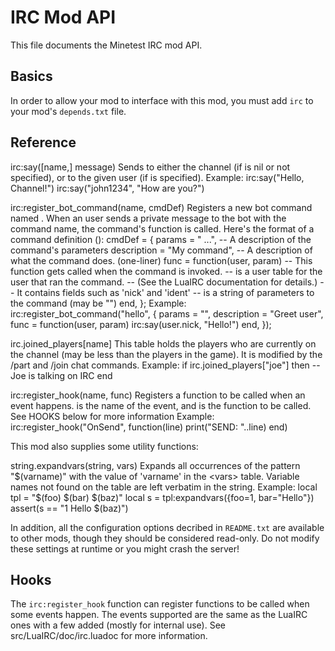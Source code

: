 IRC Mod API
===========

This file documents the Minetest IRC mod API.

Basics
------

In order to allow your mod to interface with this mod, you must add `irc`
to your mod's `depends.txt` file.


Reference
---------

irc:say([name,] message)
Sends <message> to either the channel (if <name> is nil or not specified),
or to the given user (if <name> is specified).
Example:
	irc:say("Hello, Channel!")
	irc:say("john1234", "How are you?")

irc:register_bot_command(name, cmdDef)
	Registers a new bot command named <name>.
	When an user sends a private message to the bot with the command name, the
	command's function is called.
	Here's the format of a command definition (<cmdDef>):
	cmdDef = {
		params = "<param1> ...",      -- A description of the command's parameters
		description = "My command",   -- A description of what the command does. (one-liner)
		func = function(user, param)
			-- This function gets called when the command is invoked.
			-- <user> is a user table for the user that ran the command.
			--   (See the LuaIRC documentation for details.)
			--   It contains fields such as 'nick' and 'ident'
			-- <param> is a string of parameters to the command (may be "")
		end,
	};
	Example:
	irc:register_bot_command("hello", {
		params = "",
		description = "Greet user",
		func = function(user, param)
			irc:say(user.nick, "Hello!")
		end,
	});

irc.joined_players[name]
	This table holds the players who are currently on the channel (may be less
	than the players in the game). It is modified by the /part and /join chat
	commands.
	Example:
	if irc.joined_players["joe"] then
		-- Joe is talking on IRC
	end

irc:register_hook(name, func)
	Registers a function to be called when an event happens. <name> is the name
	of the event, and <func> is the function to be called. See HOOKS below
	for more information
	Example:
	irc:register_hook("OnSend", function(line)
		print("SEND: "..line)
	end)

This mod also supplies some utility functions:

string.expandvars(string, vars)
	Expands all occurrences of the pattern "$(varname)" with the value of
	'varname' in the <vars> table. Variable names not found on the table
	are left verbatim in the string.
	Example:
	local tpl = "$(foo) $(bar) $(baz)"
	local s = tpl:expandvars({foo=1, bar="Hello"})
	assert(s == "1 Hello $(baz)") 

In addition, all the configuration options decribed in `README.txt` are
available to other mods, though they should be considered read-only. Do
not modify these settings at runtime or you might crash the server!


Hooks
-----

The `irc:register_hook` function can register functions to be called
when some events happen. The events supported are the same as the LuaIRC
ones with a few added (mostly for internal use).
See src/LuaIRC/doc/irc.luadoc for more information.

